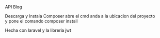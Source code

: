 API Blog

Descarga y Instala Composer
abre el cmd anda a la ubicacion del proyecto y pone el comando
composer install

Hecha con laravel y la libreria jwt
